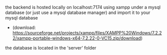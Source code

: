 the backend is hosted locally on localhost:7174 using xampp 
under a mysql database (or just use a mysql database manager) and import it to your mysql database
- (download: https://sourceforge.net/projects/xampp/files/XAMPP%20Windows/7.2.22/xampp-portable-windows-x64-7.2.22-0-VC15.zip/download)

the database is located in the 'server' folder
